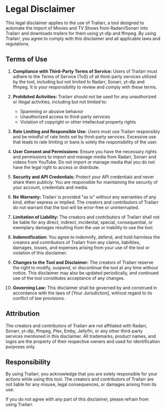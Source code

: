 # Legal Disclaimer

This legal disclaimer applies to the use of Trailarr, a tool designed to automate the import of Movies and TV Shows from Radarr/Sonarr into Trailarr and downloads trailers for them using yt-dlp and ffmpeg. By using Trailarr, you agree to comply with this disclaimer and all applicable laws and regulations.

## Terms of Use

1. **Compliance with Third-Party Terms of Service:**
   Users of Trailarr must adhere to the Terms of Service (ToS) of all third-party services utilized by the tool, including but not limited to Radarr, Sonarr, yt-dlp and ffmpeg. It is your responsibility to review and comply with these terms.

2. **Prohibited Activities:**
   Trailarr should not be used for any unauthorized or illegal activities, including but not limited to:

   - Spamming or abusive behavior
   - Unauthorized access to third-party services
   - Violation of copyright or other intellectual property rights

3. **Rate Limiting and Responsible Use:**
   Users must use Trailarr responsibly and be mindful of rate limits set by third-party services. Excessive use that leads to rate limiting or bans is solely the responsibility of the user.

4. **User Consent and Permissions:**
   Ensure you have the necessary rights and permissions to import and manage media from Radarr, Sonarr and videos from YouTube. Do not import or manage media that you do not have the legal right to access or distribute.

5. **Security and API Credentials:**
   Protect your API credentials and never share them publicly. You are responsible for maintaining the security of your account, credentials and media.

6. **No Warranty:**
   Trailarr is provided "as is" without any warranties of any kind, either express or implied. The creators and contributors of Trailarr do not warrant that the tool will be error-free or uninterrupted.

7. **Limitation of Liability:**
   The creators and contributors of Trailarr shall not be liable for any direct, indirect, incidental, special, consequential, or exemplary damages resulting from the use or inability to use the tool.

8. **Indemnification:**
   You agree to indemnify, defend, and hold harmless the creators and contributors of Trailarr from any claims, liabilities, damages, losses, and expenses arising from your use of the tool or violation of this disclaimer.

9. **Changes to the Tool and Disclaimer:**
   The creators of Trailarr reserve the right to modify, suspend, or discontinue the tool at any time without notice. This disclaimer may also be updated periodically, and continued use of the tool constitutes acceptance of any changes.

10. **Governing Law:**
    This disclaimer shall be governed by and construed in accordance with the laws of [Your Jurisdiction], without regard to its conflict of law provisions.

## Attribution

The creators and contributors of Trailarr are not affiliated with Radarr, Sonarr, yt-dlp, ffmpeg, Plex, Emby, Jellyfin, or any other third-party services mentioned in this disclaimer. All trademarks, product names, and logos are the property of their respective owners and used for identification purposes only.

## Responsibility

By using Trailarr, you acknowledge that you are solely responsible for your actions while using this tool. The creators and contributors of Trailarr are not liable for any misuse, legal consequences, or damages arising from its use.

If you do not agree with any part of this disclaimer, please refrain from using Trailarr.